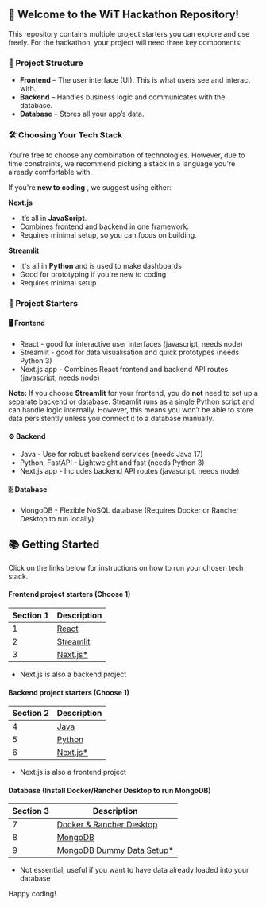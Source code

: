## 🚀 Welcome to the WiT Hackathon Repository!

This repository contains multiple project starters you can explore and use freely.
For the hackathon, your project will need three key components:

### 🧩 Project Structure

- **Frontend** – The user interface (UI). This is what users see and interact with.
- **Backend** – Handles business logic and communicates with the database.
- **Database** – Stores all your app’s data.


### 🛠 Choosing Your Tech Stack
You’re free to choose any combination of technologies. However, due to time constraints, we recommend picking a stack in a language you're already comfortable with.

If you're **new to coding** , we suggest using either:

**Next.js**
- It’s all in **JavaScript**.
- Combines frontend and backend in one framework.
- Requires minimal setup, so you can focus on building.

**Streamlit**
- It's all in **Python** and is used to make dashboards
- Good for prototyping if you're new to coding
- Requires minimal setup

### 🎯 Project Starters

#### 🖥️ Frontend
- React - good for interactive user interfaces (javascript, needs node)
- Streamlit - good for data visualisation and quick prototypes (needs Python 3)
- Next.js app - Combines React frontend and backend API routes (javascript, needs node)

**Note:** If you choose **Streamlit** for your frontend, you do **not** need to set up a separate backend or database. Streamlit runs as a single Python script and can handle logic internally.
However, this means you won’t be able to store data persistently unless you connect it to a database manually.

#### ⚙️ Backend
- Java - Use for robust backend services (needs Java 17)
- Python, FastAPI - Lightweight and fast (needs Python 3)
- Next.js app - Includes backend API routes (javascript, needs node)

#### 🗄️ Database
- MongoDB - Flexible NoSQL database (Requires Docker or Rancher Desktop to run locally)

## 📚 Getting Started

Click on the links below for instructions on how to run your chosen tech stack.

#### Frontend project starters (Choose 1)
| Section 1 | Description                                                   |
| --------- | ------------------------------------------------------------- |
| 1         | [React](./docs/REACT.md)                                      |
| 2         | [Streamlit](./docs/STREAMLIT.md)                              |
| 3         | [Next.js*](./docs/NEXTJS.md)                                  |

* Next.js is also a backend project

#### Backend project starters (Choose 1)

| Section 2 | Description                                                   |
| --------- | ------------------------------------------------------------- |
| 4         | [Java ](./docs/JAVA.md)                                       |
| 5         | [Python](./docs/PYTHON.md)                                    |
| 6         | [Next.js*](./docs/NEXTJS.md)                                  |

* Next.js is also a frontend project

#### Database (Install Docker/Rancher Desktop to run MongoDB)

| Section 3 | Description                                                   |
| --------- | ------------------------------------------------------------- |
| 7         | [Docker & Rancher Desktop](./docs/DOCKER_RANCHER_DESKTOP)     |
| 8         | [MongoDB ](./docs/MONGODB.md)                                 | 
| 9         | [MongoDB Dummy Data Setup*](./docs/MONGODB_DATA_SETUP.md)     | 

* Not essential, useful if you want to have data already loaded into your database 

Happy coding!